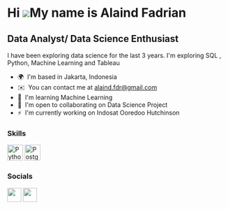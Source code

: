 Hi ![](https://user-images.githubusercontent.com/18350557/176309783-0785949b-9127-417c-8b55-ab5a4333674e.gif)My name is Alaind Fadrian
======================================================================================================================================

Data Analyst/ Data Science Enthusiast
-------------------------------------

I have been exploring data science for the last 3 years. I'm exploring SQL , Python, Machine Learning and Tableau

* 🌍  I'm based in Jakarta, Indonesia
* ✉️  You can contact me at [alaind.fdr@gmail.com](mailto:alaind.fdr@gmail.com)
* 🧠  I'm learning Machine Learning
* 🤝  I'm open to collaborating on Data Science Project
* ⚡  I'm currently working on Indosat Ooredoo Hutchinson

### Skills

<p align="left">
<a href="https://www.python.org/" target="_blank" rel="noreferrer"><img src="https://raw.githubusercontent.com/danielcranney/readme-generator/main/public/icons/skills/python-colored.svg" width="36" height="36" alt="Python" /></a>
<a href="https://www.postgresql.org/" target="_blank" rel="noreferrer"><img src="https://raw.githubusercontent.com/danielcranney/readme-generator/main/public/icons/skills/postgresql-colored.svg" width="36" height="36" alt="PostgreSQL" /></a>
</p>


### Socials

<p align="left"> <a href="https://www.linkedin.com/in/alaind-fadrian-ba536550" target="_blank" rel="noreferrer"><img src="https://raw.githubusercontent.com/danielcranney/readme-generator/main/public/icons/socials/linkedin.svg" width="32" height="32" /></a> <a href="http://www.medium.com/@alaind.fdr" target="_blank" rel="noreferrer"><img src="https://raw.githubusercontent.com/danielcranney/readme-generator/main/public/icons/socials/medium.svg" width="32" height="32" /></a></p>
